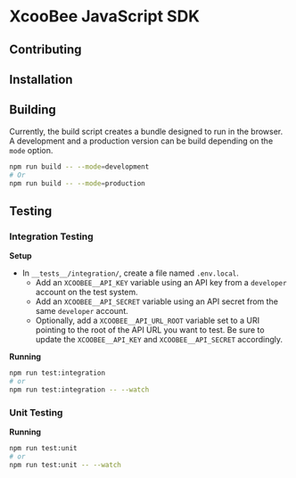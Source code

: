 # XcooBee JavaScript SDK


## Contributing


## Installation


## Building

Currently, the build script creates a bundle designed to run in the browser.  A
development and a production version can be build depending on the `mode`
option.

```sh
npm run build -- --mode=development
# Or
npm run build -- --mode=production
```


## Testing


### Integration Testing

**Setup**

- In `__tests__/integration/`, create a file named `.env.local`.
  + Add an `XCOOBEE__API_KEY` variable using an API key from a `developer` account
    on the test system.
  + Add an `XCOOBEE__API_SECRET` variable using an API secret from the same
    `developer` account.
  + Optionally, add a `XCOOBEE__API_URL_ROOT` variable set to a URI pointing to
    the root of the API URL you want to test.  Be sure to update the
    `XCOOBEE__API_KEY` and `XCOOBEE__API_SECRET` accordingly.

**Running**

```sh
npm run test:integration
# or
npm run test:integration -- --watch
```

### Unit Testing

**Running**

```sh
npm run test:unit
# or
npm run test:unit -- --watch
```
